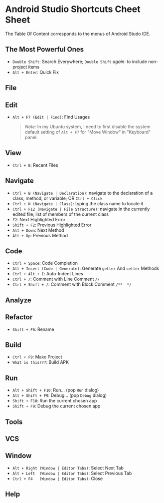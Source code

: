 # Android Studio Shortcuts Cheet Sheet

The Table Of Content corresponds to the menus of Android Studo IDE.

## The Most Powerful Ones

- `Double Shift`: Search Everywhere; `Double Shift` *again*: to include non-project items
- `Alt + Enter`: Quick Fix

## File

## Edit

- `Alt + F7 (Edit | Find)`: Find Usages

  > *Note:* In my Ubuntu system, I need to first disable the system default setting of `Alt + F7` for "Move Window" in "Keyboard" panel.

## View

-  `Ctrl + E`: Recent Files

## Navigate

- `Ctrl + B (Navigate | Declaration)`: navigate to the declaration of a class, method, or variable; OR `Ctrl + Click`
- `Ctrl + N (Navigate | Class)`: typing the class name to locate it
- `Ctrl + F12 (Navigate | File Structure)`: navigate in the currently edited file; list of members of the current class
- `F2`: Next Highlighted Error
- `Shift + F2`: Previous Highlighted Error
- `Alt + Down`: Next Method
- `Alt + Up`: Previous Method

## Code

- `Ctrl + Space`: Code Completion
- `Alt + Insert (Code | Generate)`: Generate `getter` And `setter` Methods
- `Ctrl + Alt + I`: Auto-Indent Lines
- `Ctrl + /`: Comment with Line Comment `//`
- `Ctrl + Shift + /`: Comment with Block Comment `/**  */`

## Analyze

## Refactor

- `Shift + F6`: Rename

## Build

- `Ctrl + F9`: Make Project
- `What is this???`: Build APK

## Run

- `Alt + Shift + F10`: Run... (pop `Run` dialog)
- `Alt + Shift + F9`: Debug... (pop `Debug` dialog)
- `Shift + F10`: Run the current chosen app
- `Shift + F9`: Debug the current chosen app

## Tools

## VCS

## Window

- `Alt + Right (Window | Editor Tabs)`: Select Next Tab
- `Alt + Left  (Window | Editor Tabs)`: Select Previous Tab
- `Ctrl + F4   (Window | Editor Tabs)`: Close

## Help


